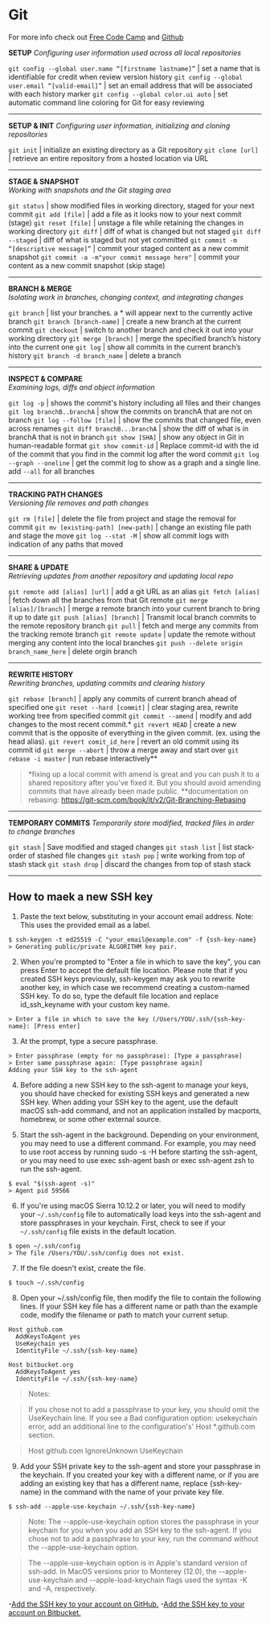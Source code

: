 # Git 

For more info check out [Free Code Camp](https://www.freecodecamp.org/news/git-cheat-sheet/) and [Github](https://education.github.com/git-cheat-sheet-education.pdf)

**SETUP**
_Configuring user information used across all local repositories_

``git config --global user.name “[firstname lastname]”`` | set a name that is identifiable for credit when review version history
``git config --global user.email “[valid-email]”``       | set an email address that will be associated with each history marker
``git config --global color.ui auto``                    | set automatic command line coloring for Git for easy reviewing
___

**SETUP & INIT**
_Configuring user information, initializing and cloning repositories_

``git init``        | initialize an existing directory as a Git repository
``git clone [url]`` | retrieve an entire repository from a hosted location via URL
___

**STAGE & SNAPSHOT**                             
_Working with snapshots and the Git staging area_

``git status``                                 | show modified files in working directory, staged for your next commit
``git add [file]``                             | add a file as it looks now to your next commit (stage)
``git reset [file]``                           | unstage a file while retaining the changes in working directory
``git diff``                                   | diff of what is changed but not staged
``git diff --staged``                          | diff of what is staged but not yet committed
``git commit -m “[descriptive message]”``      | commit your staged content as a new commit snapshot
``git commit -a -m"your commit message here"`` | commit your content as a new commit snapshot (skip stage)
___

**BRANCH & MERGE**              
_Isolating work in branches, changing context, and integrating changes_

``git branch``                | list your branches. a * will appear next to the currently active branch
``git branch [branch-name]``  | create a new branch at the current commit
``git checkout``              | switch to another branch and check it out into your working directory
``git merge [branch]``        | merge the specified branch’s history into the current one
``git log``                   | show all commits in the current branch’s history
``git branch -d branch_name`` | delete a branch
___

**INSPECT & COMPARE**            
_Examining logs, diffs and object information_

``git log -p``                 | shows the commit's history including all files and their changes
``git log branchB..branchA``   | show the commits on branchA that are not on branch
``git log --follow [file]``    | show the commits that changed file, even across renames
``git diff branchB...branchA`` | show the diff of what is in branchA that is not in branch
``git show [SHA]``             | show any object in Git in human-readable format
``git show commit-id``         | Replace commit-id with the id of the commit that you find in the commit log after the word commit
``git log --graph --oneline``  | get the commit log to show as a graph and a single line. add ``--all`` for all branches
___

**TRACKING PATH CHANGES**               
_Versioning file removes and path changes_

``git rm [file]``                     | delete the file from project and stage the removal for commit
``git mv [existing-path] [new-path]`` | change an existing file path and stage the move
``git log --stat -M``                 | show all commit logs with indication of any paths that moved
___

**SHARE & UPDATE**                              
_Retrieving updates from another repository and updating local repo_

``git remote add [alias] [url]``              | add a git URL as an alias
``git fetch [alias]``                         | fetch down all the branches from that Git remote
``git merge [alias]/[branch]``                | merge a remote branch into your current branch to bring it up to date
``git push [alias] [branch]``                 | Transmit local branch commits to the remote repository branch
``git pull``                                  | fetch and merge any commits from the tracking remote branch
``git remote update``                         | update the remote without merging any content into the local branches
``git push --delete origin branch_name_here`` | delete orgin branch
___

**REWRITE HISTORY**             
_Rewriting branches, updating commits and clearing history_

``git rebase [branch]``       | apply any commits of current branch ahead of specified one
``git reset --hard [commit]`` | clear staging area, rewrite working tree from specified commit
``git commit --amend``        | modify and add changes to the most recent commit.*
``git revert HEAD``           | create a new commit that is the opposite of everything in the given commit. (ex. using the head alias).
``git revert comit_id_here``  | revert an old commit using its commit id
``git merge --abort``         | throw a merge away and start over
``git rebase -i master``      | run rebase interactively**

> *fixing up a local commit with amend is great and you can push it to a shared repository after you've fixed it. But you should avoid amending commits that have already been made public.
> **documentation on rebasing: https://git-scm.com/book/it/v2/Git-Branching-Rebasing
___

**TEMPORARY COMMITS** 
_Temporarily store modified, tracked files in order to change branches_

``git stash``       | Save modified and staged changes
``git stash list``  | list stack-order of stashed file changes
``git stash pop``   | write working from top of stash stack
``git stash drop``  | discard the changes from top of stash stack
___

## How to maek a new SSH key

1. Paste the text below, substituting in your account email address. Note: This uses the provided email as a label.
```
$ ssh-keygen -t ed25519 -C "your_email@example.com" -f {ssh-key-name}
> Generating public/private ALGORITHM key pair.
```
2. When you're prompted to "Enter a file in which to save the key", you can press Enter to accept the default file location. Please note that if you created SSH keys previously, ssh-keygen may ask you to rewrite another key, in which case we recommend creating a custom-named SSH key. To do so, type the default file location and replace id_ssh_keyname with your custom key name.
```
> Enter a file in which to save the key (/Users/YOU/.ssh/{ssh-key-name}: [Press enter]
```
3. At the prompt, type a secure passphrase.
```
> Enter passphrase (empty for no passphrase): [Type a passphrase]
> Enter same passphrase again: [Type passphrase again]
Adding your SSH key to the ssh-agent
```
4. Before adding a new SSH key to the ssh-agent to manage your keys, you should have checked for existing SSH keys and generated a new SSH key. When adding your SSH key to the agent, use the default macOS ssh-add command, and not an application installed by macports, homebrew, or some other external source.

5. Start the ssh-agent in the background. Depending on your environment, you may need to use a different command. For example, you may need to use root access by running sudo -s -H before starting the ssh-agent, or you may need to use exec ssh-agent bash or exec ssh-agent zsh to run the ssh-agent.
```
$ eval "$(ssh-agent -s)"
> Agent pid 59566
```
6. If you're using macOS Sierra 10.12.2 or later, you will need to modify your ``~/.ssh/config`` file to automatically load keys into the ssh-agent and store passphrases in your keychain. First, check to see if your ``~/.ssh/config`` file exists in the default location.
```
$ open ~/.ssh/config
> The file /Users/YOU/.ssh/config does not exist.
```
7. If the file doesn't exist, create the file.
```
$ touch ~/.ssh/config
```
8. Open your ~/.ssh/config file, then modify the file to contain the following lines. If your SSH key file has a different name or path than the example code, modify the filename or path to match your current setup.
```
Host github.com
  AddKeysToAgent yes
  UseKeychain yes
  IdentityFile ~/.ssh/{ssh-key-name}

Host bitbucket.org
  AddKeysToAgent yes
  IdentityFile ~/.ssh/{ssh-key-name}

```
>Notes:

>If you chose not to add a passphrase to your key, you should omit the UseKeychain line.
>If you see a Bad configuration option: usekeychain error, add an additional line to the configuration's' Host *.github.com section.

>Host github.com
>  IgnoreUnknown UseKeychain

9. Add your SSH private key to the ssh-agent and store your passphrase in the keychain. If you created your key with a different name, or if you are adding an existing key that has a different name, replace {ssh-key-name} in the command with the name of your private key file.
```
$ ssh-add --apple-use-keychain ~/.ssh/{ssh-key-name}
```
> Note: The --apple-use-keychain option stores the passphrase in your keychain for you when you add an SSH key to the ssh-agent. If you chose not to add a passphrase to your key, run the command without the --apple-use-keychain option.

>The --apple-use-keychain option is in Apple's standard version of ssh-add. In MacOS versions prior to Monterey (12.0), the --apple-use-keychain and --apple-load-keychain flags used the syntax -K and -A, respectively.

-[Add the SSH key to your account on GitHub.](https://docs.github.com/en/authentication/connecting-to-github-with-ssh/adding-a-new-ssh-key-to-your-github-account )
-[Add the SSH key to your account on Bitbucket.](https://support.atlassian.com/bitbucket-cloud/docs/set-up-personal-ssh-keys-on-macos/#Provide-Bitbucket-Cloud-with-your-public-key)